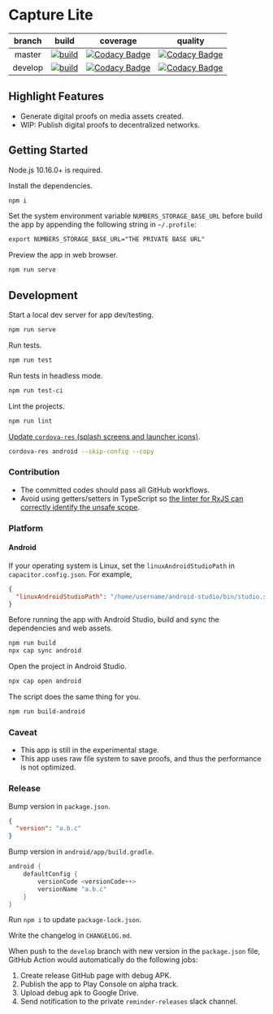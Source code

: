 # Capture Lite

| branch  |                                                                                        build                                                                                         |                                                                                                                                        coverage                                                                                                                                         |                                                                                                                                      quality                                                                                                                                      |
| :-----: | :----------------------------------------------------------------------------------------------------------------------------------------------------------------------------------: | :-------------------------------------------------------------------------------------------------------------------------------------------------------------------------------------------------------------------------------------------------------------------------------------: | :-------------------------------------------------------------------------------------------------------------------------------------------------------------------------------------------------------------------------------------------------------------------------------: |
| master  |        [![build](https://github.com/numbersprotocol/capture-lite/workflows/build/badge.svg)](https://github.com/numbersprotocol/capture-lite/actions?query=workflow%3Abuild)         |        [![Codacy Badge](https://app.codacy.com/project/badge/Coverage/45ae18aaa6a7474497e0efd818452a46)](https://www.codacy.com/gh/numbersprotocol/capture-lite?utm_source=github.com&utm_medium=referral&utm_content=numbersprotocol/capture-lite&utm_campaign=Badge_Coverage)         |        [![Codacy Badge](https://app.codacy.com/project/badge/Grade/45ae18aaa6a7474497e0efd818452a46)](https://www.codacy.com/gh/numbersprotocol/capture-lite?utm_source=github.com&utm_medium=referral&utm_content=numbersprotocol/capture-lite&utm_campaign=Badge_Grade)         |
| develop | [![build](https://github.com/numbersprotocol/capture-lite/workflows/build/badge.svg?branch=develop)](https://github.com/numbersprotocol/capture-lite/actions?query=workflow%3Abuild) | [![Codacy Badge](https://app.codacy.com/project/badge/Coverage/45ae18aaa6a7474497e0efd818452a46?branch=develop)](https://www.codacy.com/gh/numbersprotocol/capture-lite?utm_source=github.com&utm_medium=referral&utm_content=numbersprotocol/capture-lite&utm_campaign=Badge_Coverage) | [![Codacy Badge](https://app.codacy.com/project/badge/Grade/45ae18aaa6a7474497e0efd818452a46?branch=develop)](https://www.codacy.com/gh/numbersprotocol/capture-lite?utm_source=github.com&utm_medium=referral&utm_content=numbersprotocol/capture-lite&utm_campaign=Badge_Grade) |

## Highlight Features

- Generate digital proofs on media assets created.
- WIP: Publish digital proofs to decentralized networks.

## Getting Started

Node.js 10.16.0+ is required.

Install the dependencies.

```bash
npm i
```

Set the system environment variable `NUMBERS_STORAGE_BASE_URL` before build the app by appending the following string in `~/.profile`:

```txt
export NUMBERS_STORAGE_BASE_URL="THE PRIVATE BASE URL"
```

Preview the app in web browser.

```bash
npm run serve
```

## Development

Start a local dev server for app dev/testing.

```bash
npm run serve
```

Run tests.

```bash
npm run test
```

Run tests in headless mode.

```bash
npm run test-ci
```

Lint the projects.

```bash
npm run lint
```

[Update `cordova-res` (splash screens and launcher icons)](https://capacitorjs.com/docs/guides/splash-screens-and-icons).

```bash
cordova-res android --skip-config --copy
```

### Contribution

- The committed codes should pass all GitHub workflows.
- Avoid using getters/setters in TypeScript so [the linter for RxJS can correctly identify the unsafe scope](https://github.com/cartant/rxjs-tslint-rules#rxjs-no-unsafe-scope).

### Platform

#### Android

If your operating system is Linux, set the `linuxAndroidStudioPath` in `capacitor.config.json`. For example,

```json
{
  "linuxAndroidStudioPath": "/home/username/android-studio/bin/studio.sh"
}
```

Before running the app with Android Studio, build and sync the dependencies and web assets.

```bash
npm run build
npx cap sync android
```

Open the project in Android Studio.

```bash
npx cap open android
```

The script does the same thing for you.

```bash
npm run build-android
```

### Caveat

- This app is still in the experimental stage.
- This app uses raw file system to save proofs, and thus the performance is not optimized.

### Release

Bump version in `package.json`.

```json
{
  "version": "a.b.c"
}
```

Bump version in `android/app/build.gradle`.

```gradle
android {
    defaultConfig {
        versionCode <versionCode++>
        versionName "a.b.c"
    }
}
```

Run `npm i` to update `package-lock.json`.

Write the changelog in `CHANGELOG.md`.

When push to the `develop` branch with new version in the `package.json` file, GitHub Action would automatically do the following jobs:

1. Create release GitHub page with debug APK.
1. Publish the app to Play Console on alpha track.
1. Upload debug apk to Google Drive.
1. Send notification to the private `reminder-releases` slack channel.
